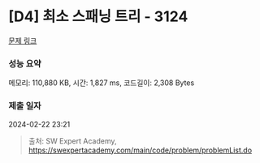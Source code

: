 # [D4] 최소 스패닝 트리 - 3124 

[문제 링크](https://swexpertacademy.com/main/code/problem/problemDetail.do?contestProbId=AV_mSnmKUckDFAWb) 

### 성능 요약

메모리: 110,880 KB, 시간: 1,827 ms, 코드길이: 2,308 Bytes

### 제출 일자

2024-02-22 23:21



> 출처: SW Expert Academy, https://swexpertacademy.com/main/code/problem/problemList.do